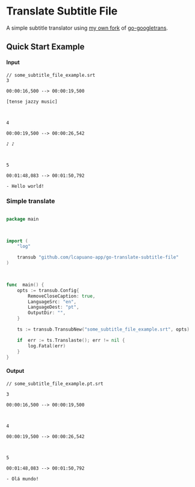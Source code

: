 
# Translate Subtitle File

  

A simple subtitle translator using [my own fork](https://github.com/lcapuano-app/go-googletrans) of [go-googletrans](https://github.com/Conight/go-googletrans).

  

## Quick Start Example

  
#### Input


```text
// some_subtitle_file_example.srt
3

00:00:16,500 --> 00:00:19,500

[tense jazzy music]

  

4

00:00:19,500 --> 00:00:26,542

♪ ♪

  

5

00:01:48,083 --> 00:01:50,792

- Hello world!

```

  

### Simple translate

```go

package main

  

import (
	"log"

	transub "github.com/lcapuano-app/go-translate-subtitle-file"
)

  

func  main() {
	opts := transub.Config{
		RemoveCloseCaption: true,
		LanguageSrc: "en",
		LanguageDest: "pt",
		OutputDir: "",
	}

	ts := transub.TransubNew("some_subtitle_file_example.srt", opts)

	if  err := ts.Translaste(); err != nil {
		log.Fatal(err)
	}
}

```

  

#### Output

```text
// some_subtitle_file_example.pt.srt

3

00:00:16,500 --> 00:00:19,500

  

4

00:00:19,500 --> 00:00:26,542

  

5

00:01:48,083 --> 00:01:50,792

- Olá mundo!

```